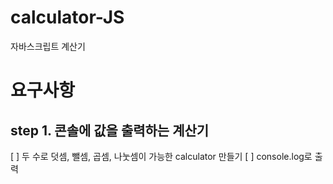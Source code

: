 # calculator-JS

자바스크립트 계산기

# 요구사항

## step 1. 콘솔에 값을 출력하는 계산기

[ ] 두 수로 덧셈, 뺄셈, 곱셈, 나눗셈이 가능한 calculator 만들기
[ ] console.log로 출력
